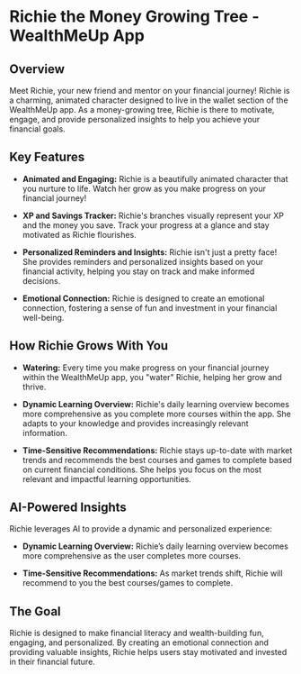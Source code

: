 # Richie the Money Growing Tree - WealthMeUp App

## Overview

Meet Richie, your new friend and mentor on your financial journey! Richie is a charming, animated character designed to live in the wallet section of the WealthMeUp app. As a money-growing tree, Richie is there to motivate, engage, and provide personalized insights to help you achieve your financial goals.

## Key Features

*   **Animated and Engaging:** Richie is a beautifully animated character that you nurture to life. Watch her grow as you make progress on your financial journey!

*   **XP and Savings Tracker:** Richie's branches visually represent your XP and the money you save. Track your progress at a glance and stay motivated as Richie flourishes.

*   **Personalized Reminders and Insights:** Richie isn't just a pretty face! She provides reminders and personalized insights based on your financial activity, helping you stay on track and make informed decisions.

*   **Emotional Connection:** Richie is designed to create an emotional connection, fostering a sense of fun and investment in your financial well-being.

## How Richie Grows With You

*   **Watering:** Every time you make progress on your financial journey within the WealthMeUp app, you "water" Richie, helping her grow and thrive.

*   **Dynamic Learning Overview:** Richie's daily learning overview becomes more comprehensive as you complete more courses within the app. She adapts to your knowledge and provides increasingly relevant information.

*   **Time-Sensitive Recommendations:** Richie stays up-to-date with market trends and recommends the best courses and games to complete based on current financial conditions. She helps you focus on the most relevant and impactful learning opportunities.

## AI-Powered Insights

Richie leverages AI to provide a dynamic and personalized experience:

*   **Dynamic Learning Overview:** Richie’s daily learning overview becomes more comprehensive as the user completes more courses.

*   **Time-Sensitive Recommendations:** As market trends shift, Richie will recommend to you the best courses/games to complete.

## The Goal

Richie is designed to make financial literacy and wealth-building fun, engaging, and personalized. By creating an emotional connection and providing valuable insights, Richie helps users stay motivated and invested in their financial future.
